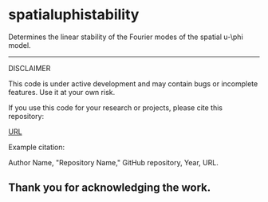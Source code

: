 # spatialuphistability
Determines the linear stability of the Fourier modes of the spatial u-\phi model. 

------------------------------------------------------------------------------
DISCLAIMER

This code is under active development and may contain bugs or incomplete features.
Use it at your own risk.

If you use this code for your research or projects, please cite this repository:

[URL](https://github.com/droyktton/spatialuphistability)

Example citation:

Author Name, "Repository Name," GitHub repository, Year, URL.

Thank you for acknowledging the work.
------------------------------------------------------------------------------
